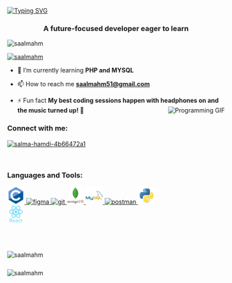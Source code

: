 [![Typing SVG](https://readme-typing-svg.herokuapp.com/?color=E80956&size=35&center=true&vCenter=true&width=1000&lines=Hi,+I'm+SALMA+HAMDI;I'm+a+Full+Stack+Developer+:%29)](https://git.io/typing-svg)

<h3 align="center">A future-focused developer eager to learn</h3>

<p align="left"> <img src="https://komarev.com/ghpvc/?username=saalmahm&label=Profile%20views&color=0e75b6&style=flat" alt="saalmahm" /> </p>

<p align="left"> <a href="https://github.com/ryo-ma/github-profile-trophy"><img src="https://github-profile-trophy.vercel.app/?username=saalmahm" alt="saalmahm" /></a> </p>

- 🌱 I’m currently learning **PHP and MYSQL**

- 📫 How to reach me **saalmahm51@gmail.com**

- ⚡ Fun fact **My best coding sessions happen with headphones on and the music turned up! 🎵**
  <img align="right" src="https://media1.tenor.com/m/AlUkiGkR2j8AAAAC/new-game-ahagon-umiko-programming.gif" height="230"  alt="Programming GIF" />
<h3 align="left">Connect with me:</h3>
<p align="left">
<a href="https://linkedin.com/in/salma-hamdi-4b66472a1" target="blank"><img align="center" src="https://raw.githubusercontent.com/rahuldkjain/github-profile-readme-generator/master/src/images/icons/Social/linked-in-alt.svg" alt="salma-hamdi-4b66472a1" height="30" width="40" /></a>
</p> 
<br/> 
<h3 align="left">Languages and Tools:</h3>
<p align="left"> <a href="https://www.cprogramming.com/" target="_blank" rel="noreferrer"> <img src="https://raw.githubusercontent.com/devicons/devicon/master/icons/c/c-original.svg" alt="c" width="40" height="40"/> </a> <a href="https://www.figma.com/" target="_blank" rel="noreferrer"> <img src="https://www.vectorlogo.zone/logos/figma/figma-icon.svg" alt="figma" width="40" height="40"/> </a> <a href="https://git-scm.com/" target="_blank" rel="noreferrer"> <img src="https://www.vectorlogo.zone/logos/git-scm/git-scm-icon.svg" alt="git" width="40" height="40"/> </a> <a href="https://www.mongodb.com/" target="_blank" rel="noreferrer"> <img src="https://raw.githubusercontent.com/devicons/devicon/master/icons/mongodb/mongodb-original-wordmark.svg" alt="mongodb" width="40" height="40"/> </a> <a href="https://www.mysql.com/" target="_blank" rel="noreferrer"> <img src="https://raw.githubusercontent.com/devicons/devicon/master/icons/mysql/mysql-original-wordmark.svg" alt="mysql" width="40" height="40"/> </a> <a href="https://postman.com" target="_blank" rel="noreferrer"> <img src="https://www.vectorlogo.zone/logos/getpostman/getpostman-icon.svg" alt="postman" width="40" height="40"/> </a> <a href="https://www.python.org" target="_blank" rel="noreferrer"> <img src="https://raw.githubusercontent.com/devicons/devicon/master/icons/python/python-original.svg" alt="python" width="40" height="40"/> </a> <a href="https://reactjs.org/" target="_blank" rel="noreferrer"> <img src="https://raw.githubusercontent.com/devicons/devicon/master/icons/react/react-original-wordmark.svg" alt="react" width="40" height="40"/> </a> </p>
<br/> <br/> 
<p><img align="center" src="https://github-readme-streak-stats.herokuapp.com/?user=saalmahm&" alt="saalmahm" /> <h3 > </h3>
  <img align="center" src="https://github-readme-stats.vercel.app/api/top-langs?username=saalmahm&show_icons=true&locale=en&layout=compact" alt="saalmahm" />
</p>
